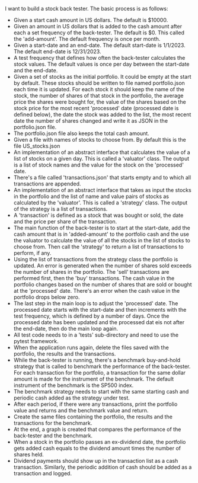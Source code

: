 
I want to build a stock back tester. The basic process is as follows:
- Given a start cash amount in US dollars. The default is $10000.
- Given an amount in US dollars that is added to the cash amount after each a set frequency of the back-tester. The default is $0. This called the 'add-amount'. The default frequency is once per month.
- Given a start-date and an end-date. The default start-date is 1/1/2023. The default end-date is 12/31/2023.
- A test frequency that defines how often the back-tester calculates the stock values. The default values is once per day between the start-date and the end-date.
- Given a set of stocks as the initial portfolio. It could be empty at the start by default. These stocks should be written to file named portfolio.json each time it is updated. For each stock it should keep the name of the stock, the number of shares of that stock in the portfolio, the average price the shares were bought for, the value of the shares based on the stock price for the most recent 'processed' date (processed date is defined below), the date the stock was added to the list, the most recent date the number of shares changed and write it as JSON in the portfolio.json file.
- The portfolio.json file also keeps the total cash amount.
- Given a file with names of stocks to choose from. By default this is the file US_stocks.json
- An implementation of an abstract interface that calculates the value of a list of stocks on a given day. This is called a 'valuator' class. The output is a list of stock names and the value for the stock on the 'processed' date.
- There's a file called 'transactions.json' that starts empty and to which all transactions are appended.
- An implementation of an abstract interface that takes as input the stocks in the portfolio and the list of name and value pairs of stocks as calculated by the 'valuator'. This is called a 'strategy' class. The output of the strategy is a list of transactions.
- A 'transaction' is defined as a stock that was bought or sold, the date and the price per share of the transaction.
- The main function of the back-tester is to start at the start-date, add the cash amount that is in 'added-amount' to the portfolio cash and the use the valuator to calculate the value of all the stocks in the list of stocks to choose from. Then call the 'strategy' to return a list of transactions to perform, if any.
- Using the list of transactions from the strategy class the portfolio is updated. An error is generated when the number of shares sold exceeds the number of shares in the portfolio. The 'sell' transactions are performed first, then the 'buy' transactions. The cash value in the portfolio changes based on the number of shares that are sold or bought at the 'processed' date. There's an error when the cash value in the portfolio drops below zero.
- The last step in the main loop is to adjust the 'processed' date. The processed date starts with the start-date and then increments with the test frequency, which is defined by a number of days. Once the processed date has been updated and the processed dat eis not after the end-date, then do the main loop again.
- All test code needs to in a 'tests' sub-directory and need to use the pytest framework.
- When the application runs again, delete the files saved with the portfolio, the results and the transactions.
- While the back-tester is running, there's a benchmark buy-and-hold strategy that is called to benchmark the performance of the back-tester. For each transaction for the portfolio, a transaction for the same dollar amount is made for the instrument of the benchmark. The default instrument of the benchmark is the SP500 index.
- The benchmark strategy needs to start with the same starting cash and periodic cash added as the strategy under test.
- After each period, if there were any transactions, print the portfolio value and returns and the benchmark value and return.
- Create the same files containing the portfolio, the results and the transactions for the benchmark.
- At the end, a graph is created that compares the performance of the back-tester and the benchmark.
- When a stock in the portfolio passes an ex-dividend date, the portfolio gets added cash equals to the dividend amount times the number of shares held.
- Dividend payments should show up in the transaction list as a cash transaction. Similarly, the periodic addition of cash should be added as a transaction and logged.